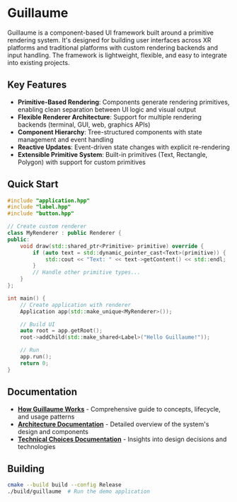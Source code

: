 # Guillaume

Guillaume is a component-based UI framework built around a primitive rendering system. It's designed for building user interfaces across XR platforms and traditional platforms with custom rendering backends and input handling. The framework is lightweight, flexible, and easy to integrate into existing projects.

## Key Features

- **Primitive-Based Rendering**: Components generate rendering primitives, enabling clean separation between UI logic and visual output
- **Flexible Renderer Architecture**: Support for multiple rendering backends (terminal, GUI, web, graphics APIs)
- **Component Hierarchy**: Tree-structured components with state management and event handling
- **Reactive Updates**: Event-driven state changes with explicit re-rendering
- **Extensible Primitive System**: Built-in primitives (Text, Rectangle, Polygon) with support for custom primitives

## Quick Start

```cpp
#include "application.hpp"
#include "label.hpp"
#include "button.hpp"

// Create custom renderer
class MyRenderer : public Renderer {
public:
    void draw(std::shared_ptr<Primitive> primitive) override {
        if (auto text = std::dynamic_pointer_cast<Text>(primitive)) {
            std::cout << "Text: " << text->getContent() << std::endl;
        }
        // Handle other primitive types...
    }
};

int main() {
    // Create application with renderer
    Application app(std::make_unique<MyRenderer>());

    // Build UI
    auto root = app.getRoot();
    root->addChild(std::make_shared<Label>("Hello Guillaume!"));

    // Run
    app.run();
    return 0;
}
```

## Documentation

- **[How Guillaume Works](documentations/HOW_GUILLAUME_WORKS.md)** - Comprehensive guide to concepts, lifecycle, and usage patterns
- **[Architecture Documentation](documentations/ARCHITECTURE.md)** - Detailed overview of the system's design and components
- **[Technical Choices Documentation](documentations/TECHNICAL_CHOICES.md)** - Insights into design decisions and technologies

## Building

```bash
cmake --build build --config Release
./build/guillaume  # Run the demo application
```
